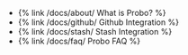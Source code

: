 <ul>
	<li>{% link /docs/about/ What is Probo? %}</li>
	<li>{% link /docs/github/ Github Integration %}</li>
	<li>{% link /docs/stash/ Stash Integration %}</li>
<!-- 	<li>{% link /docs/dashboard/ Probo Dashboard %}</li>
	<li>{% link /docs/workflow/ Probo Recommended Workflow %}</li> -->
	<li>{% link /docs/faq/ Probo FAQ %}</li>
</ul>